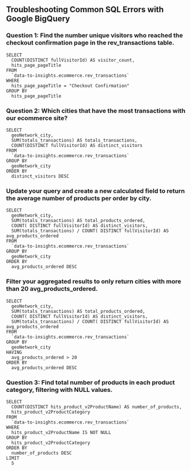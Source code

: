 ## Troubleshooting Common SQL Errors with Google BigQuery

### Question 1: Find the number unique visitors who reached the checkout confirmation page in the rev_transactions table.

```
SELECT
  COUNT(DISTINCT fullVisitorId) AS visitor_count,
  hits_page_pageTitle
FROM
  `data-to-insights.ecommerce.rev_transactions`
WHERE
  hits_page_pageTitle = "Checkout Confirmation"
GROUP BY
  hits_page_pageTitle
```
### Question 2: Which cities that have the most transactions with our ecommerce site?

```
SELECT
  geoNetwork_city,
  SUM(totals_transactions) AS totals_transactions,
  COUNT(DISTINCT fullVisitorId) AS distinct_visitors
FROM
  `data-to-insights.ecommerce.rev_transactions`
GROUP BY
  geoNetwork_city
ORDER BY
  distinct_visitors DESC
```

### Update your query and create a new calculated field to return the average number of products per order by city.
```
SELECT
  geoNetwork_city,
  SUM(totals_transactions) AS total_products_ordered,
  COUNT( DISTINCT fullVisitorId) AS distinct_visitors,
  SUM(totals_transactions) / COUNT( DISTINCT fullVisitorId) AS avg_products_ordered
FROM
  `data-to-insights.ecommerce.rev_transactions`
GROUP BY
  geoNetwork_city
ORDER BY
  avg_products_ordered DESC
```


### Filter your aggregated results to only return cities with more than 20 avg_products_ordered.
```
SELECT
  geoNetwork_city,
  SUM(totals_transactions) AS total_products_ordered,
  COUNT( DISTINCT fullVisitorId) AS distinct_visitors,
  SUM(totals_transactions) / COUNT( DISTINCT fullVisitorId) AS avg_products_ordered
FROM
  `data-to-insights.ecommerce.rev_transactions`
GROUP BY
  geoNetwork_city
HAVING
  avg_products_ordered > 20
ORDER BY
  avg_products_ordered DESC
```
### Question 3: Find total number of products in each product category, filtering with NULL values.
```
SELECT
  COUNT(DISTINCT hits_product_v2ProductName) AS number_of_products,
  hits_product_v2ProductCategory
FROM
  `data-to-insights.ecommerce.rev_transactions`
WHERE
  hits_product_v2ProductName IS NOT NULL
GROUP BY
  hits_product_v2ProductCategory
ORDER BY
  number_of_products DESC
LIMIT
  5

```
